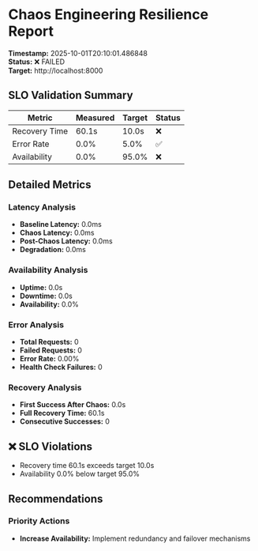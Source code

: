 # Chaos Engineering Resilience Report

**Timestamp:** 2025-10-01T20:10:01.486848  
**Status:** ❌ FAILED  
**Target:** http://localhost:8000  

## SLO Validation Summary

| Metric | Measured | Target | Status |
|--------|----------|--------|--------|
| Recovery Time | 60.1s | 10.0s | ❌ |
| Error Rate | 0.0% | 5.0% | ✅ |
| Availability | 0.0% | 95.0% | ❌ |

## Detailed Metrics

### Latency Analysis
- **Baseline Latency:** 0.0ms
- **Chaos Latency:** 0.0ms
- **Post-Chaos Latency:** 0.0ms
- **Degradation:** 0.0ms

### Availability Analysis
- **Uptime:** 0.0s
- **Downtime:** 0.0s
- **Availability:** 0.0%

### Error Analysis
- **Total Requests:** 0
- **Failed Requests:** 0
- **Error Rate:** 0.00%
- **Health Check Failures:** 0

### Recovery Analysis
- **First Success After Chaos:** 0.0s
- **Full Recovery Time:** 60.1s
- **Consecutive Successes:** 0

## ❌ SLO Violations

- Recovery time 60.1s exceeds target 10.0s
- Availability 0.0% below target 95.0%

## Recommendations

### Priority Actions

- **Increase Availability:** Implement redundancy and failover mechanisms
